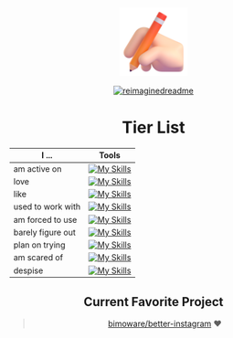 <div align="center">

<img width="120" src="https://raw.githubusercontent.com/microsoft/fluentui-emoji/558ab792aec59eb639671d41c5666ef12f6d0d80/assets/Writing%20hand/Light/3D/writing_hand_3d_light.png"/>

[![reimaginedreadme](https://reimaginedreadme-lilac.vercel.app/api/embed/bimoware?panels=userstatistics,toprepositories,toplanguages,commitgraph)]([https://github.com/bimoware/math-exercices])

# Tier List
| I ... | Tools |
| - | - |
| am active on | [![My Skills](https://go-skill-icons.vercel.app/api/icons?i=stackoverflow,github,instagram&theme=dark&perline=12)](https://skillicons.dev) |
| love | [![My Skills](https://go-skill-icons.vercel.app/api/icons?i=discord,discordjs,nodejs,pygame,py,react,tailwind,ts,vscode,vscodium&theme=dark&perline=12)](https://skillicons.dev) |
| like | [![My Skills](https://go-skill-icons.vercel.app/api/icons?i=sqlite,css,html,js,obsidian,desmos&theme=dark&perline=12)](https://skillicons.dev) |
| used to work with | [![My Skills](https://go-skill-icons.vercel.app/api/icons?i=notion,sublime,nextjs,materialui,mongodb,mysql,notion,opencv,replit,canva&theme=dark&perline=12)](https://skillicons.dev) |
| am forced to use | [![My Skills](https://go-skill-icons.vercel.app/api/icons?i=windows,vercel,codepen,chrome,chromium,git,npm,md&theme=dark&perline=12)](https://skillicons.dev) |
| barely figure out | [![My Skills](https://go-skill-icons.vercel.app/api/icons?i=regex,latex,figma,robloxstudio,supabase&theme=dark&perline=12)](https://skillicons.dev) |
| plan on trying | [![My Skills](https://go-skill-icons.vercel.app/api/icons?i=bun,deno,electron,express,firebase,go,java,lua,ruby,sass,svelte,swift,androidstudio,arcbrowser&theme=dark&perline=12)](https://skillicons.dev) |
| am scared of | [![My Skills](https://go-skill-icons.vercel.app/api/icons?i=angular,latex,c,cs,cpp,godot,graphql,netlify,flutter,bootstrap,dotnet,figma,kotlin,neovim,nim,pnpm,postgres,rust,threejs&theme=dark&perline=12)](https://skillicons.dev) |
| despise | [![My Skills](https://go-skill-icons.vercel.app/api/icons?i=microsoftcopilot,svg&theme=dark&perline=12)](https://skillicons.dev) |
## Current Favorite Project
> [bimoware/better-instagram](https://github.com/bimoware/better-instagram) ❤️
